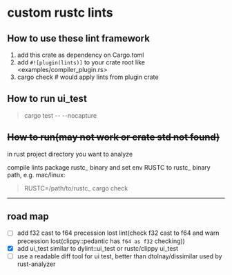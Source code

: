 # custom rustc lints

## How to use these lint framework

1. add this crate as dependency on Cargo.toml
2. add `#![plugin(lints)]` to your crate root like <examples/compiler_plugin.rs>
3. cargo check # would apply lints from plugin crate

## How to run ui_test

> cargo test -- --nocapture

## ~~How to run(may not work or crate std not found)~~

in rust project directory you want to analyze

compile lints package rustc_ binary and set env RUSTC to rustc_ binary path, e.g. mac/linux:

> RUSTC=/path/to/rustc_ cargo check

---

## road map

- [ ] add f32 cast to f64 precession lost lint(check f32 cast to f64 and warn precession lost(clippy::pedantic has `f64 as f32` checking))
- [x] add ui_test similar to dylint::ui_test or rustc/clippy ui_test
- [ ] use a readable diff tool for ui test, better than dtolnay/dissimilar used by rust-analyzer

